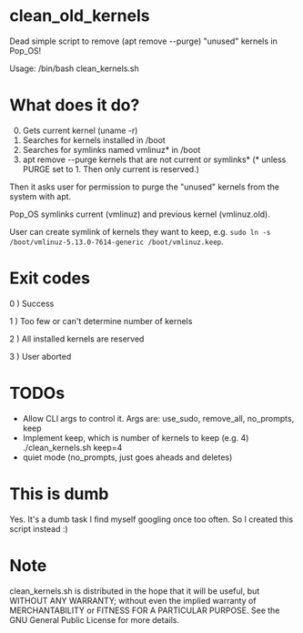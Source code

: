 # clean_old_kernels
Dead simple script to remove (apt remove --purge) "unused" kernels in Pop_OS!

Usage: /bin/bash clean_kernels.sh

# What does it do?
0. Gets current kernel (uname -r)
1. Searches for kernels installed in /boot
2. Searches for symlinks named vmlinuz* in /boot
3. apt remove --purge kernels that are not current or symlinks* (* unless PURGE set to 1. Then only current is reserved.)

Then it asks user for permission to purge the "unused" kernels from the system with apt.

Pop_OS symlinks current (vmlinuz) and previous kernel (vmlinuz.old).

User can create symlink of kernels they want to keep, e.g. ``sudo ln -s /boot/vmlinuz-5.13.0-7614-generic /boot/vmlinuz.keep``.

# Exit codes
0 ) Success

1 ) Too few or can't determine number of kernels 

2 ) All installed kernels are reserved

3 ) User aborted

# TODOs
* Allow CLI args to control it. Args are: use_sudo, remove_all, no_prompts, keep
* Implement keep, which is number of kernels to keep (e.g. 4) ./clean_kernels.sh keep=4
* quiet mode (no_prompts, just goes aheads and deletes)


# This is dumb
Yes. It's a dumb task I find myself googling once too often. So I created this script instead :)

# Note
clean_kernels.sh is distributed in the hope that it will be useful, but WITHOUT ANY WARRANTY; without even the implied warranty of MERCHANTABILITY or FITNESS FOR A PARTICULAR PURPOSE.  See the GNU General Public License for more details.


